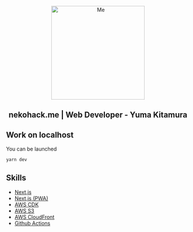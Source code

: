 <p align="center">
  <img src='https://github.com/nekohack/org/blob/master/nekohack.svg?sanitize=true' alt="Me" title="Me" width="256px" height='256px'/>
</p>

<div align="center">
  <h2>nekohack.me | Web Developer - Yuma Kitamura</h2>
</div>

## Work on localhost

You can be launched

```bash
yarn dev
```

## Skills

- [Next.js](https://nextjs.org/)
- [Next.js (PWA)](https://nextjs.org/)
- [AWS CDK](https://aws.amazon.com/jp/cdk/)
- [AWS S3](https://aws.amazon.com/jp/s3/)
- [AWS CloudFront](https://aws.amazon.com/jp/cloudfront/)
- [Github Actions](https://docs.github.com/ja/actions/language-and-framework-guides/using-nodejs-with-github-actions)
